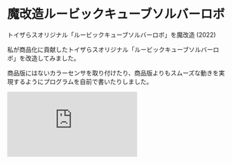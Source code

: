 # 魔改造ルービックキューブソルバーロボ

トイザらスオリジナル「ルービックキューブソルバーロボ」を魔改造 (2022)



私が商品化に貢献したトイザらスオリジナル「ルービックキューブソルバーロボ」を改造してみました。

商品版にはないカラーセンサを取り付けたり、商品版よりもスムーズな動きを実現するようにプログラムを自前で書いたりしました。

<div class="youtube">
<iframe src="https://www.youtube.com/embed/dRP_v130jLI" title="YouTube video player" frameborder="0" allow="accelerometer; autoplay; clipboard-write; encrypted-media; gyroscope; picture-in-picture" allowfullscreen></iframe>
</div>





